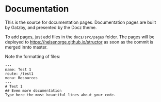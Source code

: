 # Documentation

This is the source for documentation pages. Documentation pages are built by Gatzby, and presented by the Docz theme.

To add pages, just add files in the `docs/src/pages` folder. The pages will be deployed to https://helsenorge.github.io/structor as soon as the commit is merged innto master.

Note the formatting of files:

```
---
name: Test 1
route: /test1
menu: Resources
---
# Test 1
## Even more documentation
Type here the most beautiful lines about your code.
```
